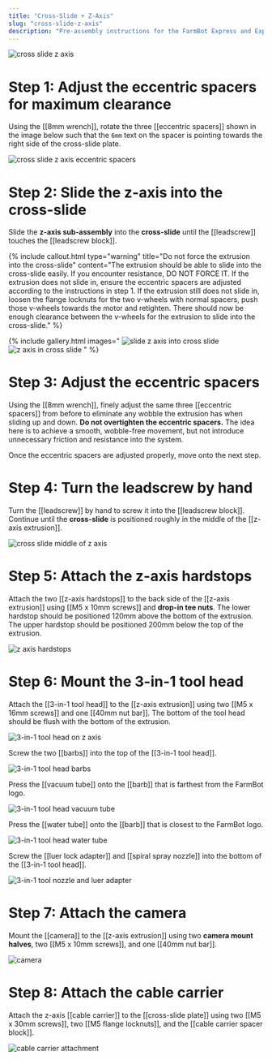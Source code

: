 ```yaml
---
title: "Cross-Slide + Z-Axis"
slug: "cross-slide-z-axis"
description: "Pre-assembly instructions for the FarmBot Express and Express XL cross-slide + z-axis"
---
```



![cross slide z axis](_images/cross_slide_z_axis.png)

# Step 1: Adjust the eccentric spacers for maximum clearance

Using the [[8mm wrench]], rotate the three [[eccentric spacers]] shown in the image below such that the `6mm` text on the spacer is pointing towards the right side of the cross-slide plate.

![cross slide z axis eccentric spacers](_images/cross_slide_z_axis_eccentric_spacers.png)

# Step 2: Slide the z-axis into the cross-slide

Slide the **z-axis sub-assembly** into the **cross-slide** until the [[leadscrew]] touches the [[leadscrew block]].

{%
include callout.html
type="warning"
title="Do not force the extrusion into the cross-slide"
content="The extrusion should be able to slide into the cross-slide easily. If you encounter resistance, DO NOT FORCE IT. If the extrusion does not slide in, ensure the eccentric spacers are adjusted according to the instructions in step 1. If the extrusion still does not slide in, loosen the flange locknuts for the two v-wheels with normal spacers, push those v-wheels towards the motor and retighten. There should now be enough clearance between the v-wheels for the extrusion to slide into the cross-slide."
%}

{% include gallery.html images="
![slide z axis into cross slide](_images/slide_z_axis_into_cross_slide.png)
![z axis in cross slide](_images/z_axis_in_cross_slide.png)
" %}

# Step 3: Adjust the eccentric spacers

Using the [[8mm wrench]], finely adjust the same three [[eccentric spacers]] from before to eliminate any wobble the extrusion has when sliding up and down. **Do not overtighten the eccentric spacers.** The idea here is to achieve a smooth, wobble-free movement, but not introduce unnecessary friction and resistance into the system.

Once the eccentric spacers are adjusted properly, move onto the next step.

# Step 4: Turn the leadscrew by hand

Turn the [[leadscrew]] by hand to screw it into the [[leadscrew block]]. Continue until the **cross-slide** is positioned roughly in the middle of the [[z-axis extrusion]].

![cross slide middle of z axis](_images/cross_slide_middle_of_z_axis.png)

# Step 5: Attach the z-axis hardstops

Attach the two [[z-axis hardstops]] to the back side of the [[z-axis extrusion]] using [[M5 x 10mm screws]] and **drop-in tee nuts**. The lower hardstop should be positioned 120mm above the bottom of the extrusion. The upper hardstop should be positioned 200mm below the top of the extrusion.

![z axis hardstops](_images/z_axis_hardstops.png)

# Step 6: Mount the 3-in-1 tool head

Attach the [[3-in-1 tool head]] to the [[z-axis extrusion]] using two [[M5 x 16mm screws]] and one [[40mm nut bar]]. The bottom of the tool head should be flush with the bottom of the extrusion.

![3-in-1 tool head on z axis](_images/3-in-1_tool_head_on_z_axis.png)

Screw the two [[barbs]] into the top of the [[3-in-1 tool head]].

![3-in-1 tool head barbs](_images/3-in-1_tool_head_barbs.png)

Press the [[vacuum tube]] onto the [[barb]] that is farthest from the FarmBot logo.

![3-in-1 tool head vacuum tube](_images/3-in-1_tool_head_vacuum_tube.png)

Press the [[water tube]] onto the [[barb]] that is closest to the FarmBot logo.

![3-in-1 tool head water tube](_images/3-in-1_tool_head_water_tube.png)

Screw the [[luer lock adapter]] and [[spiral spray nozzle]] into the bottom of the [[3-in-1 tool head]].

![3-in-1 tool nozzle and luer adapter](_images/3-in-1_tool_nozzle_and_luer_adapter.png)

# Step 7: Attach the camera

Mount the [[camera]] to the [[z-axis extrusion]] using two **camera mount halves**, two [[M5 x 10mm screws]], and one [[40mm nut bar]].

![camera](_images/camera.png)

# Step 8: Attach the cable carrier

Attach the z-axis [[cable carrier]] to the [[cross-slide plate]] using two [[M5 x 30mm screws]], two [[M5 flange locknuts]], and the [[cable carrier spacer block]].

![cable carrier attachment](_images/cable_carrier_attachment.png)
